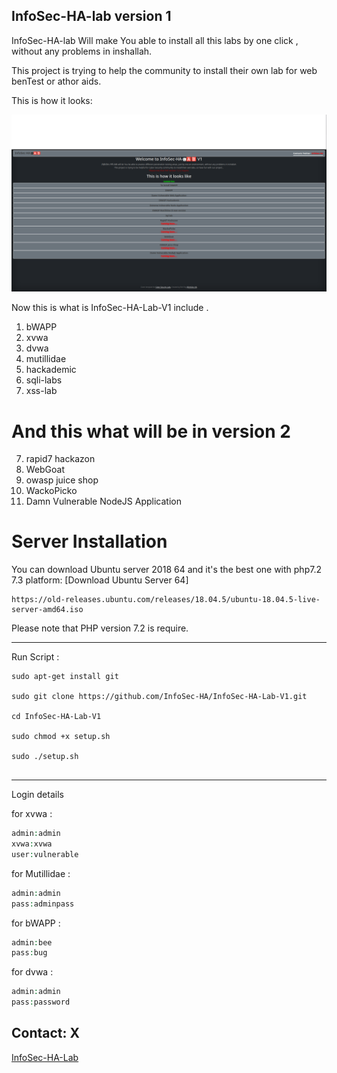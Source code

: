 ## InfoSec-HA-lab version 1

InfoSec-HA-lab Will make You able to install all this labs by one click , without any problems in inshallah.

This project is trying to help the community to install their own lab for web benTest or athor aids.

This is how it looks:

![image alt](https://github.com/InfoSec-HA/InfoSec-HA-Lab-V1/blob/main/InfoSec_HA.png?raw=true)

Now this is what is InfoSec-HA-Lab-V1 include .

1. bWAPP
2. xvwa
3. dvwa
4. mutillidae
5. hackademic
6. sqli-labs
7. xss-lab

# And this what will be in version 2

7. rapid7 hackazon
8. WebGoat
9. owasp juice shop
10. WackoPicko
11. Damn Vulnerable NodeJS Application

# Server Installation 

You can download Ubuntu server 2018 64 and it's the best one with php7.2 7.3 platform:
[Download Ubuntu Server 64]
```
https://old-releases.ubuntu.com/releases/18.04.5/ubuntu-18.04.5-live-server-amd64.iso
```

Please note that PHP version 7.2 is require.

------------------------------
Run Script :

```
sudo apt-get install git

sudo git clone https://github.com/InfoSec-HA/InfoSec-HA-Lab-V1.git

cd InfoSec-HA-Lab-V1

sudo chmod +x setup.sh

sudo ./setup.sh


```

------------------------------

Login details

for xvwa :
```php
admin:admin
xvwa:xvwa
user:vulnerable
```
for Mutillidae :
```php
admin:admin
pass:adminpass
```
for bWAPP :
```php
admin:bee
pass:bug
```
for dvwa :
```php
admin:admin
pass:password
```


## Contact: X ##
[InfoSec-HA-Lab](https://twitter.com/InfoSec-HA)
